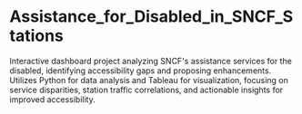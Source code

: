 # Assistance_for_Disabled_in_SNCF_Stations
Interactive dashboard project analyzing SNCF's assistance services for the disabled, identifying accessibility gaps and proposing enhancements. Utilizes Python for data analysis and Tableau for visualization, focusing on service disparities, station traffic correlations, and actionable insights for improved accessibility.
